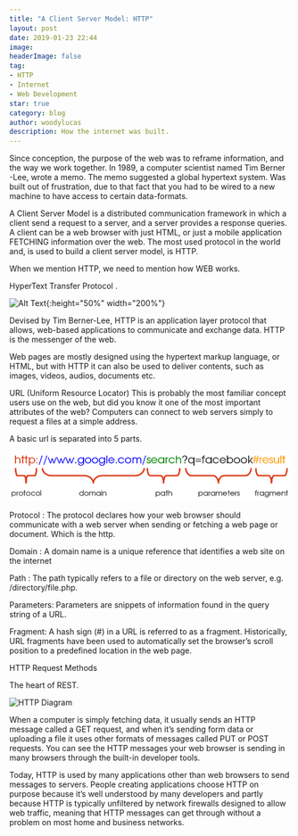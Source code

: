 ```yaml
---
title: "A Client Server Model: HTTP"
layout: post
date: 2019-01-23 22:44
image:
headerImage: false
tag:
- HTTP
- Internet
- Web Development
star: true
category: blog
author: woodylucas
description: How the internet was built.
---
```

Since conception, the purpose of the web was to reframe information, and the way we work together. In 1989, a computer scientist named Tim Berner -Lee, wrote a memo. The memo suggested a global hypertext system. Was built out of frustration, due to that fact that you had to be wired to a new machine to have access to certain data-formats.

A Client Server Model is a distributed communication framework in which a client send a request to a server, and a server provides a response queries. A client can be a web browser with just HTML, or just a mobile application FETCHING information over the web. The most used protocol in the world and, is used to build a client server model, is HTTP.

When we mention HTTP, we need to mention how WEB works.

HyperText Transfer Protocol .

![Alt Text](https://media.giphy.com/media/4sJFhJN94QR7W/giphy.gif){:height="50%" width="200%"}


Devised by Tim Berner-Lee, HTTP is an application layer protocol that allows, web-based applications to communicate and exchange data. HTTP is the messenger of the web.

Web pages are mostly designed using the hypertext markup language, or HTML, but with HTTP it can also be used to deliver contents, such as images, videos, audios, documents etc.

URL (Uniform Resource Locator)
This is probably the most familiar concept users use on the web, but did you know it one of the most important attributes of the web? Computers can connect to web servers simply to request a files at a simple address.

A basic url is separated into 5 parts.

![URL Diagram](/assets/images/url-diagram.png)

Protocol : The protocol declares how your web browser should communicate with a web server when sending or fetching a web page or document. Which is the http.

Domain : A domain name is a unique reference that identifies a web site on the internet

Path : The path typically refers to a file or directory on the web server, e.g. /directory/file.php.

Parameters: Parameters are snippets of information found in the query string of a URL.

Fragment: A hash sign (#) in a URL is referred to as a fragment. Historically, URL fragments have been used to automatically set the browser’s scroll position to a predefined location in the web page.

HTTP Request Methods

The heart of REST.

![HTTP Diagram](/assets/images/http-diagram.png)

When a computer is simply fetching data, it usually sends an HTTP message called a GET request, and when it’s sending form data or uploading a file it uses other formats of messages called PUT or POST requests. You can see the HTTP messages your web browser is sending in many browsers through the built-in developer tools.

Today, HTTP is used by many applications other than web browsers to send messages to servers. People creating applications choose HTTP on purpose because it’s well understood by many developers and partly because HTTP is typically unfiltered by network firewalls designed to allow web traffic, meaning that HTTP messages can get through without a problem on most home and business networks.

